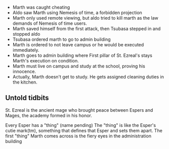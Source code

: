 * Marth was caught cheating
* Aldo saw Marth using Nemesis of time, a forbidden projection
* Marth only used remote viewing, but aldo tried to kill marth as the law demands of Nemesis of time users.
* Marth saved himself from the first attack, then Tsubasa stepped in and stopped aldo
* Tsubasa ordered marth to go to admin building
* Marth is ordered to not leave campus or he would be executed immediately.
* Marth goes to admin building where First pillar of St. Ezreal's stays Marth's execution on condition.
* Marth must live on campus and study at the school, proving his innocence.
* Actually, Marth doesn't get to study. He gets assigned cleaning duties in the kitchen.








## Untold tidbits

St. Ezreal is the ancient mage who brought peace between Espers and Mages, the academy formed in his honor.

Every Esper has a "thing" (name pending) The "thing" is like the Esper's cutie mark(tm), something that defines that Esper and sets them apart. The first "thing" Marth comes across is the fiery eyes in the administration building